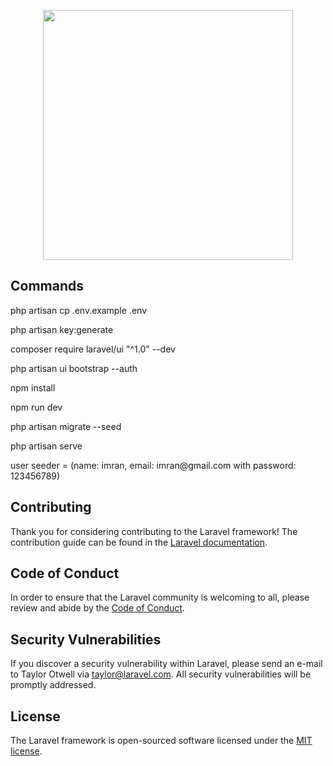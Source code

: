 <p align="center"><a href="https://laravel.com" target="_blank"><img src="https://raw.githubusercontent.com/laravel/art/master/logo-lockup/5%20SVG/2%20CMYK/1%20Full%20Color/laravel-logolockup-cmyk-red.svg" width="400"></a></p>

## Commands

<p> php artisan cp .env.example .env </p>
<p> php artisan key:generate </p>
<p> composer require laravel/ui "^1.0" --dev </p>
<p> php artisan ui bootstrap --auth  </p>
<p> npm install </p>
<p> npm run dev </p>
<p> php artisan migrate --seed </p>
<p> php artisan serve </p>
<p> user seeder = (name: imran, email: imran@gmail.com with password:  123456789) </p>

## Contributing

Thank you for considering contributing to the Laravel framework! The contribution guide can be found in the [Laravel documentation](https://laravel.com/docs/contributions).

## Code of Conduct

In order to ensure that the Laravel community is welcoming to all, please review and abide by the [Code of Conduct](https://laravel.com/docs/contributions#code-of-conduct).

## Security Vulnerabilities

If you discover a security vulnerability within Laravel, please send an e-mail to Taylor Otwell via [taylor@laravel.com](mailto:taylor@laravel.com). All security vulnerabilities will be promptly addressed.

## License

The Laravel framework is open-sourced software licensed under the [MIT license](https://opensource.org/licenses/MIT).

